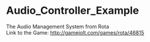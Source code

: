 # Audio_Controller_Example
The Audio Management System from Rota
<br>
Link to the Game: http://gamejolt.com/games/rota/46815
